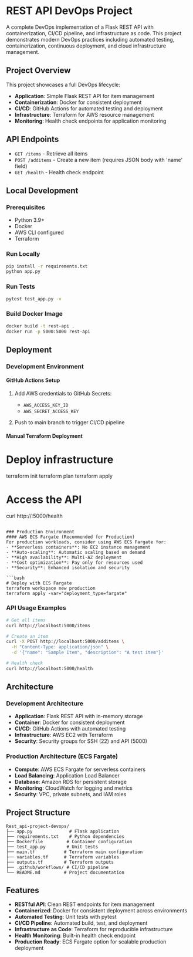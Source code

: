 # REST API DevOps Project

A complete DevOps implementation of a Flask REST API with containerization, CI/CD pipeline, and infrastructure as code. This project demonstrates modern DevOps practices including automated testing, containerization, continuous deployment, and cloud infrastructure management.

## Project Overview

This project showcases a full DevOps lifecycle:
- **Application**: Simple Flask REST API for item management
- **Containerization**: Docker for consistent deployment
- **CI/CD**: GitHub Actions for automated testing and deployment
- **Infrastructure**: Terraform for AWS resource management
- **Monitoring**: Health check endpoints for application monitoring

## API Endpoints

- `GET /items` - Retrieve all items
- `POST /additems` - Create a new item (requires JSON body with 'name' field)
- `GET /health` - Health check endpoint

## Local Development

### Prerequisites
- Python 3.9+
- Docker
- AWS CLI configured
- Terraform

### Run Locally
```bash
pip install -r requirements.txt
python app.py
```

### Run Tests
```bash
pytest test_app.py -v
```

### Build Docker Image
```bash
docker build -t rest-api .
docker run -p 5000:5000 rest-api
```

## Deployment

### Development Environment
#### GitHub Actions Setup
1. Add AWS credentials to GitHub Secrets:
   - `AWS_ACCESS_KEY_ID`
   - `AWS_SECRET_ACCESS_KEY`

2. Push to main branch to trigger CI/CD pipeline

#### Manual Terraform Deployment

# Deploy infrastructure
terraform init
terraform plan
terraform apply

# Access the API
curl http://<instance-ip>:5000/health
```

### Production Environment
#### AWS ECS Fargate (Recommended for Production)
For production workloads, consider using AWS ECS Fargate for:
- **Serverless containers**: No EC2 instance management
- **Auto-scaling**: Automatic scaling based on demand
- **High availability**: Multi-AZ deployment
- **Cost optimization**: Pay only for resources used
- **Security**: Enhanced isolation and security

```bash
# Deploy with ECS Fargate
terraform workspace new production
terraform apply -var="deployment_type=fargate"
```

### API Usage Examples
```bash
# Get all items
curl http://localhost:5000/items

# Create an item
curl -X POST http://localhost:5000/additems \
  -H "Content-Type: application/json" \
  -d '{"name": "Sample Item", "description": "A test item"}'

# Health check
curl http://localhost:5000/health
```

## Architecture

### Development Architecture
- **Application**: Flask REST API with in-memory storage
- **Container**: Docker for consistent deployment
- **CI/CD**: GitHub Actions with automated testing
- **Infrastructure**: AWS EC2 with Terraform
- **Security**: Security groups for SSH (22) and API (5000)

### Production Architecture (ECS Fargate)
- **Compute**: AWS ECS Fargate for serverless containers
- **Load Balancing**: Application Load Balancer
- **Database**: Amazon RDS for persistent storage
- **Monitoring**: CloudWatch for logging and metrics
- **Security**: VPC, private subnets, and IAM roles

## Project Structure
```
Rest_api-project-devops/
├── app.py              # Flask application
├── requirements.txt    # Python dependencies
├── Dockerfile         # Container configuration
├── test_app.py        # Unit tests
├── main.tf           # Terraform main configuration
├── variables.tf      # Terraform variables
├── outputs.tf        # Terraform outputs
├── .github/workflows/ # CI/CD pipeline
└── README.md         # Project documentation
```

## Features

- **RESTful API**: Clean REST endpoints for item management
- **Containerized**: Docker for consistent deployment across environments
- **Automated Testing**: Unit tests with pytest
- **CI/CD Pipeline**: Automated build, test, and deployment
- **Infrastructure as Code**: Terraform for reproducible infrastructure
- **Health Monitoring**: Built-in health check endpoint
- **Production Ready**: ECS Fargate option for scalable production deployment

